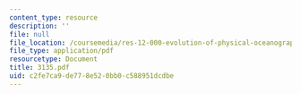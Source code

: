 ```yaml
---
content_type: resource
description: ''
file: null
file_location: /coursemedia/res-12-000-evolution-of-physical-oceanography-spring-2007/c2fe7ca9de778e520bb0c588951dcdbe_3135.pdf
file_type: application/pdf
resourcetype: Document
title: 3135.pdf
uid: c2fe7ca9-de77-8e52-0bb0-c588951dcdbe
---
```

